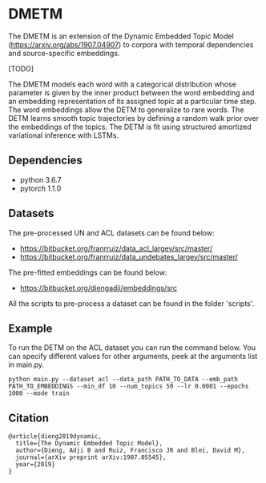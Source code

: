# DMETM

The DMETM is an extension of the Dynamic Embedded Topic Model (https://arxiv.org/abs/1907.04907) to corpora with temporal dependencies and source-specific embeddings. 

[TODO]

The DMETM models each word with a categorical distribution whose parameter is given by the inner product between the word embedding and an embedding representation of its assigned topic at a particular time step. The word embeddings allow the DETM to generalize to rare words. The DETM learns smooth topic trajectories by defining a random walk prior over the embeddings of the topics. The DETM is fit using structured amortized variational inference with LSTMs.

## Dependencies

+ python 3.6.7
+ pytorch 1.1.0

## Datasets

The pre-processed UN and ACL datasets can be found below:

+ https://bitbucket.org/franrruiz/data_acl_largev/src/master/
+ https://bitbucket.org/franrruiz/data_undebates_largev/src/master/

The pre-fitted embeddings can be found below:

+ https://bitbucket.org/diengadji/embeddings/src

All the scripts to pre-process a dataset can be found in the folder 'scripts'. 

## Example

To run the DETM on the ACL dataset you can run the command below. You can specify different values for other arguments, peek at the arguments list in main.py.

```
python main.py --dataset acl --data_path PATH_TO_DATA --emb_path PATH_TO_EMBEDDINGS --min_df 10 --num_topics 50 --lr 0.0001 --epochs 1000 --mode train
```


## Citation
```
@article{dieng2019dynamic,
  title={The Dynamic Embedded Topic Model},
  author={Dieng, Adji B and Ruiz, Francisco JR and Blei, David M},
  journal={arXiv preprint arXiv:1907.05545},
  year={2019}
}
```


